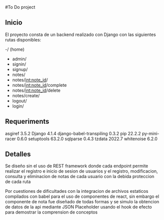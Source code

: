 #To Do project

## Inicio

El proyecto consta de un backend realizado con Django con las siguientes rutas disponibles:

-/ (home)
- admin/
- signin/
- signup/
- notes/
- notes/<int:note_id>/
- notes/<int:note_id>/complete
- notes/<int:note_id>/delete
- notes/create/
- logout/
- login/

## Requeriments

asgiref                  3.5.2
Django                   4.1.4
django-babel-transpiling 0.3.2
pip                      22.2.2
py-mini-racer            0.6.0
setuptools               63.2.0
sqlparse                 0.4.3
tzdata                   2022.7
whitenoise               6.2.0

## Detalles

Se diseño sin el uso de REST framework donde cada endpoint permite realizar el registro e inicio de sesion de usuarios
y el registro, modificacion, consulta y eliminacion de notas de cada usuario con la debida proteccion de cada ruta

Por cuestiones de dificultades con la integracion de archivos estaticos compilados con babel para el uso de componentes de react,
sin embargo el componente de nota fue diseñado de todas formas y se simulo la obtencion de datos de la api mediante
JSON Placeholder usando el hook de efecto para demostrar la comprension de conceptos
